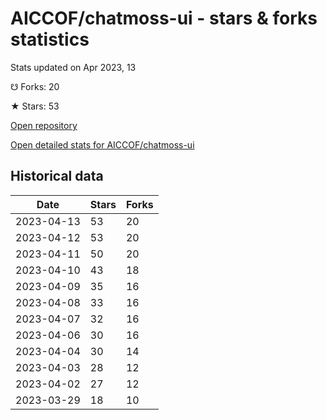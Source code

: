 # AICCOF/chatmoss-ui - stars & forks statistics

Stats updated on Apr 2023, 13

☋ Forks: 20

★ Stars: 53

[Open repository](https://github.com/AICCOF/chatmoss-ui)

[Open detailed stats for AICCOF/chatmoss-ui](https://reviewgithub.com/rep/AICCOF/chatmoss-ui)

## Historical data
| Date | Stars | Forks |
|------|-------|-------|
| 2023-04-13 | 53 | 20 | 
| 2023-04-12 | 53 | 20 | 
| 2023-04-11 | 50 | 20 | 
| 2023-04-10 | 43 | 18 | 
| 2023-04-09 | 35 | 16 | 
| 2023-04-08 | 33 | 16 | 
| 2023-04-07 | 32 | 16 | 
| 2023-04-06 | 30 | 16 | 
| 2023-04-04 | 30 | 14 | 
| 2023-04-03 | 28 | 12 | 
| 2023-04-02 | 27 | 12 | 
| 2023-03-29 | 18 | 10 | 


